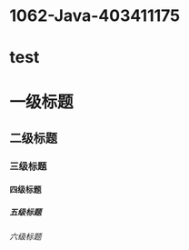 # 1062-Java-403411175

test
=


# 一级标题  
## 二级标题  
### 三级标题  
#### 四级标题  
##### 五级标题  
###### 六级标题  
